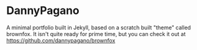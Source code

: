 # DannyPagano

A minimal portfolio built in Jekyll, based on a scratch built "theme" called brownfox. It isn't quite ready for prime time, but you can check it out at https://github.com/dannypagano/brownfox


